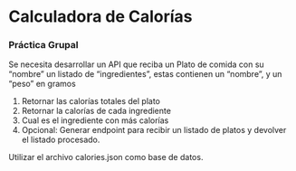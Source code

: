 # Calculadora de Calorías

### Práctica Grupal



Se necesita desarrollar un API que reciba un Plato de comida con su “nombre” un listado de “ingredientes”, estas contienen un “nombre”, y un “peso” en gramos

1) Retornar las calorías totales del plato
2) Retornar la calorías de cada ingrediente
3) Cual es el ingrediente con más calorías
4) Opcional: Generar endpoint para recibir un listado de platos y devolver el listado procesado.

Utilizar el archivo calories.json como base de datos.

